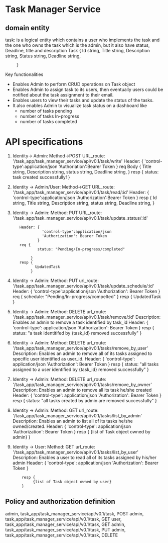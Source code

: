 Task Manager Service 
====================
domain entity
------------
task: is a logical entity which contains a user who implements the task and 
      the one who owns the task which is the admin, but it also have 
      status, Deadline, title and description
    Task {
            Id           string,
            Title        string,
            Description  string,
            Status       string,
            Deadline     string,
            
         }

Key functionalities
   * Enables Admin to perform CRUD operations on Task object
   * Enables Admin to assign task to its users, then eventually users could be notified about the task assignment to their email.
   * Enables users to view their tasks and update the status of the tasks.
   * It also enables Admin to visualize task status on a dashboard like
        - number of tasks pending
        - number of tasks In-progress
        - number of tasks completed
  
  API specifications
  ===================
  1. Identity-> Admin:  Method->POST  URL_route: '/task_app/task_manager_service/api/v0.1/task/write' 
           Header: {
                      'control-type':application/json
                      'Authoriation':Bearer Token
                   }
           req Body {
                        Title         string,
                        Description   string,
                        status        string,
                        Deadline      string,
                    } 
          resp {
                 status: task created successfully!
               }
  2. Identity -> Admin/User: Method->GET   URL_route: '/task_app/task_manager_service/api/v0.1/task/read/:id'
           Header: {
                      'control-type':application/json
                      'Authorization':Bearer Token
                   } 
          resp {
                  Id            string,
                  Title         string,
                  Description   string,
                  status        string,
                  Deadline      string,
               }            
  3. Identity -> Admin: Method: PUT    URL_route: '/task_app/task_manager_service/api/v0.1/task/update_status/:id'

            Header: {
                      'control-type':application/json
                      'Authorization': Bearer Token
                    }
            req {
                    status: "Pending/In-progress/completed"            
        
                 }
            resp {
                   UpdatedTask
                 }
  4. Identity -> Admin: Method: PUT   url_route: '/task_app/task_manager_service/api/v0.1/task/update_schedule/:id'
            Header: {
                     'control-type':application/json
                     'Authorization': Bearer Token
                   }
            req {
                 schedule: "Pending/In-progress/compelted"
            } 
            resp {
                  UpdatedTask
            }
  5. Identity -> Admin: Method: DELETE url_route: '/task_app/task_manager_service/api/v0.1/task/remove/:id'
      Description: Enables an admin to remove a task identified by task_id 
            Header: {
                    'control-type': application/json
                    'Authorization': Bearer Token
            }
            resp {
              status: "a task identitifed by {task_id} removed successfully"
            }
  6. Identity -> Admin:  Method: DELETE url_route: '/task_app/task_manager_service/api/v0.1/tasks/remove_by_user'
     Description: Enables an admin to remove all of its tasks assigned to specific user  identified as user_id.
             Header: {
                    'control-type': application/json
                    'Authorization': Bearer Token
            }
            resp {
              status: "all  tasks assigned to a user identified by {task_id} removed successfully"
            }
  7. Identity -> Admin: Method: DELETE url_route: '/task_app/task_manager_service/api/v0.1/tasks/remove_by_owner'
      Description: Enables an admin to remove all its task he/she created
            Header: {
                  'control-type': application/json
                  'Authorization': Bearer Token
            }
            resp {
                  status: "all tasks created by admin are removed successfully"
            }
  8. Identity -> Admin: Method: GET url_route: '/task_app/task_manager_service/api/v0.1/tasks/list_by_admin'
     Description: Enables an admin to list all of its tasks he/she owned/created.
         Header: {
              'control-type': application/json
              'Authorization': Bearer Token
         }
         resp {
                {list of Task object owned by admin}
         }
  9. Identity -> User: Method: GET url_route: '/task_app/task_manager_service/api/v0.1/tasks/list_by_user'
      Description: Enables a user to read all of its tasks assigned by his/her admin
             Header: {
                 'control-type': application/json
                 'Authorization': Bearer Token
             }
             
             resp {
                  {list of Task object owned by user}
             }
             
Policy and authorization definition
------------------------------------
admin, task_app/task_manager_service/api/v0.1/task, POST
admin, task_app/task_manager_service/api/v0.1/task, GET
user,  task_app/task_manager_service/api/v0.1/task, GET
admin, task_app/task_manager_service/api/v0.1/task, PUT
admin, task_app/task_manager_service/api/v0.1/task, DELETE
